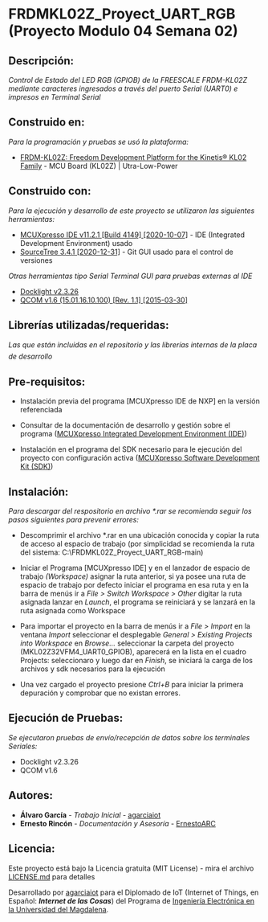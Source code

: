 # FRDMKL02Z_Proyect_UART_RGB (Proyecto Modulo 04 Semana 02)

## Descripción:

_Control de Estado del LED RGB (GPIOB) de la FREESCALE FRDM-KL02Z mediante caracteres ingresados a través del puerto Serial (UART0) e impresos en Terminal Serial_

## Construido en:

_Para la programación y pruebas se usó la plataforma:_

* [FRDM-KL02Z: Freedom Development Platform for the Kinetis® KL02 Family](https://www.nxp.com/design/development-boards/freedom-development-boards/mcu-boards/freedom-development-platform-for-the-kinetis-kl02-family:FRDM-KL02Z) - MCU Board (KL02Z) | Utra-Low-Power

## Construido con:

_Para la ejecución y desarrollo de este proyecto se utilizaron las siguientes herramientas:_

* [MCUXpresso IDE v11.2.1 [Build 4149] [2020-10-07]](https://www.nxp.com/design/software/development-software/mcuxpresso-software-and-tools-/mcuxpresso-integrated-development-environment-ide:MCUXpresso-IDE) - IDE (Integrated Development Environment) usado
* [SourceTree 3.4.1 [2020-12-31]](https://www.sourcetreeapp.com/) - Git GUI usado para el control de versiones

_Otras herramientas tipo Serial Terminal GUI para pruebas externas al IDE_
* [Docklight v2.3.26](https://docklight.de/downloads/)
* [QCOM v1.6 (15.01.16.10.100) [Rev. 1.1] [2015-03-30]](https://www.quectel.com/product/ec25.htm)

## Librerías utilizadas/requeridas:

_Las que están incluidas en el repositorio y las librerías internas de la placa de desarrollo_

## Pre-requisitos:

* Instalación previa del programa [MCUXpresso IDE de NXP] en la versión referenciada

* Consultar de la documentación de desarrollo y gestión sobre el programa ([MCUXpresso Integrated Development Environment (IDE)](https://www.nxp.com/design/software/development-software/mcuxpresso-software-and-tools-/mcuxpresso-integrated-development-environment-ide:MCUXpresso-IDE?&tab=Documentation_Tab&linkline=Users-Guide))

* Instalación en el programa del SDK necesario para le ejecución del proyecto con configuración activa ([MCUXpresso Software Development Kit (SDK)](https://www.nxp.com/design/software/development-software/mcuxpresso-software-and-tools-/mcuxpresso-software-development-kit-sdk:MCUXpresso-SDK))

## Instalación:

_Para descargar del respositorio en archivo *.rar se recomienda seguir los pasos siguientes para prevenir errores:_

* Descomprimir el archivo *.rar en una ubicación conocida y copiar la ruta de acceso al espacio de trabajo (por simplicidad se recomienda la ruta del sistema: C:\FRDMKL02Z_Proyect_UART_RGB-main)

* Iniciar el Programa [MCUXpresso IDE] y en el lanzador de espacio de trabajo _(Workspace)_ asignar la ruta anterior, si ya posee una ruta de espacio de trabajo por defecto iniciar el programa en esa ruta y en la barra de menús ir a _File > Switch Workspace > Other_ digitar la ruta asignada lanzar en _Launch_, el programa se reiniciará y se lanzará en la ruta asignada como Workspace

* Para importar el proyecto en la barra de menús ir a _File > Import_ en la ventana _Import_ seleccionar el desplegable _General > Existing Projects into Workspace_ en _Browse..._ seleccionar la carpeta del proyecto (MKL02Z32VFM4_UART0_GPIOB), aparecerá en la lista en el cuadro Projects: seleccionaro y luego dar en _Finish_, se iniciará la carga de los archivos y sdk necesarios para la ejecución

* Una vez cargado el proyecto presione _Ctrl+B_ para iniciar la primera depuración y comprobar que no existan errores.

## Ejecución de Pruebas:

_Se ejecutaron pruebas de envío/recepción de datos sobre los terminales Seriales:_

* Docklight v2.3.26
* QCOM v1.6

## Autores:

* **Álvaro García** - *Trabajo Inicial* - [agarciaiot](https://github.com/agarciaiot)
* **Ernesto Rincón** - *Documentación y Asesoría* - [ErnestoARC](https://github.com/ErnestoARC)

## Licencia:

Este proyecto está bajo la Licencia gratuita (MIT License) - mira el archivo [LICENSE.md](LICENSE.md) para detalles

Desarrollado por [agarciaiot](https://github.com/agarciaiot) para el Diplomado de IoT (Internet of Things, en Español: _**Internet de las Cosas**_) del Programa de [Ingeniería Electrónica en la Universidad del Magdalena](https://www.unimagdalena.edu.co/presentacionPrograma/Programa/1005).
